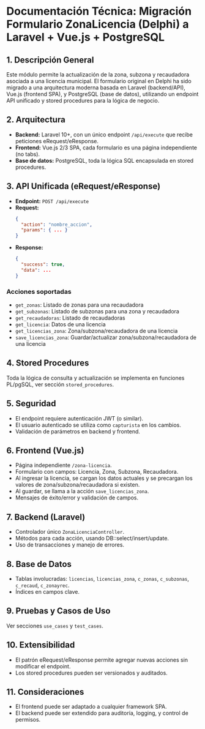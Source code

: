 # Documentación Técnica: Migración Formulario ZonaLicencia (Delphi) a Laravel + Vue.js + PostgreSQL

## 1. Descripción General
Este módulo permite la actualización de la zona, subzona y recaudadora asociada a una licencia municipal. El formulario original en Delphi ha sido migrado a una arquitectura moderna basada en Laravel (backend/API), Vue.js (frontend SPA), y PostgreSQL (base de datos), utilizando un endpoint API unificado y stored procedures para la lógica de negocio.

## 2. Arquitectura
- **Backend:** Laravel 10+, con un único endpoint `/api/execute` que recibe peticiones eRequest/eResponse.
- **Frontend:** Vue.js 2/3 SPA, cada formulario es una página independiente (no tabs).
- **Base de datos:** PostgreSQL, toda la lógica SQL encapsulada en stored procedures.

## 3. API Unificada (eRequest/eResponse)
- **Endpoint:** `POST /api/execute`
- **Request:**
  ```json
  {
    "action": "nombre_accion",
    "params": { ... }
  }
  ```
- **Response:**
  ```json
  {
    "success": true,
    "data": ...
  }
  ```

### Acciones soportadas
- `get_zonas`: Listado de zonas para una recaudadora
- `get_subzonas`: Listado de subzonas para una zona y recaudadora
- `get_recaudadoras`: Listado de recaudadoras
- `get_licencia`: Datos de una licencia
- `get_licencias_zona`: Zona/subzona/recaudadora de una licencia
- `save_licencias_zona`: Guardar/actualizar zona/subzona/recaudadora de una licencia

## 4. Stored Procedures
Toda la lógica de consulta y actualización se implementa en funciones PL/pgSQL, ver sección `stored_procedures`.

## 5. Seguridad
- El endpoint requiere autenticación JWT (o similar).
- El usuario autenticado se utiliza como `capturista` en los cambios.
- Validación de parámetros en backend y frontend.

## 6. Frontend (Vue.js)
- Página independiente `/zona-licencia`.
- Formulario con campos: Licencia, Zona, Subzona, Recaudadora.
- Al ingresar la licencia, se cargan los datos actuales y se precargan los valores de zona/subzona/recaudadora si existen.
- Al guardar, se llama a la acción `save_licencias_zona`.
- Mensajes de éxito/error y validación de campos.

## 7. Backend (Laravel)
- Controlador único `ZonaLicenciaController`.
- Métodos para cada acción, usando DB::select/insert/update.
- Uso de transacciones y manejo de errores.

## 8. Base de Datos
- Tablas involucradas: `licencias`, `licencias_zona`, `c_zonas`, `c_subzonas`, `c_recaud`, `c_zonayrec`.
- Índices en campos clave.

## 9. Pruebas y Casos de Uso
Ver secciones `use_cases` y `test_cases`.

## 10. Extensibilidad
- El patrón eRequest/eResponse permite agregar nuevas acciones sin modificar el endpoint.
- Los stored procedures pueden ser versionados y auditados.

## 11. Consideraciones
- El frontend puede ser adaptado a cualquier framework SPA.
- El backend puede ser extendido para auditoría, logging, y control de permisos.
